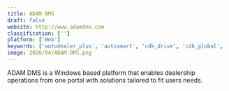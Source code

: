 ```yaml
---
title: ADAM DMS
draft: false 
website: http://www.adamdms.com
classification: ['']
platform: ['Web']
keywords: ['autodealer_plus', 'autosmart', 'cdk_drive', 'cdk_global', 'conquest', 'contact_at_once!', 'dcs_sales_management_software', 'dealer_inspire', 'dealeron', 'dealerpeak_crm_center', 'dealersocket', 'dealertrack', 'dealertrack_dms', 'frazer_auto_dealer_software', 'mathnary_dms', 'perq', 'promax', 'revolutionparts', 'routeone', 'showroom_logic', 'vmg_dms', 'vauto_provision']
image: 2020/04/ADAM-DMS.png
---
```

ADAM DMS is a Windows based platform that enables dealership operations from one portal with solutions tailored to fit users needs.